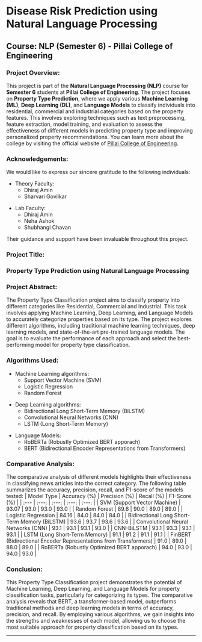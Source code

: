 # Disease Risk Prediction using Natural Language Processing

## Course: NLP (Semester 6) - Pillai College of Engineering

### Project Overview:

This project is part of the **Natural Language Processing (NLP)** course for **Semester 6** students at **Pillai College of Engineering**. The project focuses on **Property Type Prediction**, where we apply various **Machine Learning (ML)**, **Deep Learning (DL)**, and **Language Models** to classify individuals into residential, commercial and industrial categories based on the property features. This involves exploring techniques such as text preprocessing, feature extraction, model training, and evaluation to assess the effectiveness of different models in predicting property type and improving personalized property recommendations.
You can learn more about the college by visiting the official website of [Pillai College of Engineering](https://www.pce.ac.in/).

### Acknowledgements:
We would like to express our sincere gratitude to the following individuals:
- Theory Faculty:
   - Dhiraj Amin
   - Sharvari Govilkar
+ Lab Faculty:
   - Dhiraj Amin
   - Neha Ashok
   - Shubhangi Chavan

Their guidance and support have been invaluable throughout this project.

### Project Title: 
### Property Type Prediction using Natural Language Processing

### Project Abstract:
The Property Type Classification project aims to classify property into different categories like Residential, Commercial and Industrial. This task involves applying Machine Learning, Deep Learning, and Language Models to accurately categorize properties based on its type. The project explores different algorithms, including traditional machine learning techniques, deep learning models, and state-of-the-art pre-trained language models. The goal is to evaluate the performance of each approach and select the best-performing model for property type classification.


### Algorithms Used:

-  Machine Learning algorithms:
   - Support Vector Machine (SVM)
   - Logistic Regression 
   - Random Forest
+ Deep Learning algorithms:
  - Bidirectional Long Short-Term Memory (BiLSTM)
  - Convolutional Neural Networks (CNN)
  - LSTM (Long Short-Term Memory)
* Language Models:
  - RoBERTa (Robustly Optimized BERT apporach)
  - BERT (Bidirectional Encoder Representations from Transformers)

### Comparative Analysis:
The comparative analysis of different models highlights their effectiveness in classifying news articles into the correct category. The following table summarizes the accuracy, precision, recall, and F1-score of the models tested:
| Model Type                                       | Accuracy (%) | Precision (%) | Recall (%) | F1-Score (%) |
| :---                                             | :---:        | :---:         | :---:      | :---:        |
| SVM (Support Vector Machine)                     | 93.07        | 93.0          | 93.0       | 93.0         |
| Random Forest                                    | 89.6         | 90.0          | 89.0       | 89.0         |
| Logistic Regression                              | 84.16        | 84.0          | 84.0       | 84.0         |
| Bidirectional Long Short-Term Memory (BiLSTM)    | 93.6         | 93.7          | 93.6       | 93.6         |
| Convolutional Neural Networks (CNN)              | 93.1         | 93.1          | 93.1       | 93.0         |
| CNN-BiLSTM                                       | 93.1         | 93.3          | 93.1       | 93.1         |
| LSTM (Long Short-Term Memory)                    | 91.1         | 91.2          | 91.1       | 91.1         |
| FinBERT (Bidirectional Encoder Representations from Transformers)  | 91.0          | 89.0       | 88.0         | 89.0       |
| RoBERTa (Robustly Optimized BERT apporach)       | 94.0          | 93.0       | 94.0         | 93.0       |

### Conclusion:
This Property Type Classification project demonstrates the potential of Machine Learning, Deep Learning, and Language Models for property classification tasks, particularly for categorizing its types. The comparative analysis reveals that BERT, a transformer-based model, outperforms traditional methods and deep learning models in terms of accuracy, precision, and recall. By employing various algorithms, we gain insights into the strengths and weaknesses of each model, allowing us to choose the most suitable approach for property classification based on its types.


---
